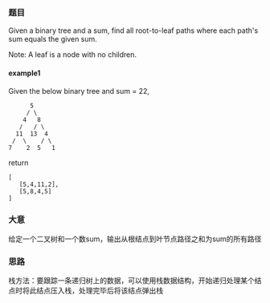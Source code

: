 ### 题目
Given a binary tree and a sum, find all root-to-leaf paths where each path's sum equals the given sum.<br>

Note: A leaf is a node with no children.

#### example1
Given the below binary tree and sum = 22,
```
      5
     / \
    4   8
   /   / \
  11  13  4
 /  \    / \
7    2  5   1
```
return
```
[
   [5,4,11,2],
   [5,8,4,5]
]
```

### 大意
给定一个二叉树和一个数sum，输出从根结点到叶节点路径之和为sum的所有路径

### 思路
栈方法：要跟踪一条递归树上的数据，可以使用栈数据结构，开始递归处理某个结点时将此结点压入栈，处理完毕后将该结点弹出栈



